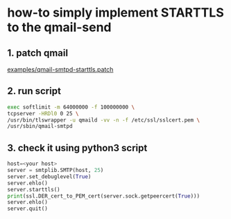 # how-to simply implement STARTTLS to the qmail-send

## 1. patch qmail
[examples/qmail-smtpd-starttls.patch](examples/qmail-smtpd-starttls.patch)

## 2. run script
~~~bash
exec softlimit -m 64000000 -f 100000000 \
tcpserver -HRDl0 0 25 \
/usr/bin/tlswrapper -u qmaild -vv -n -f /etc/ssl/sslcert.pem \
/usr/sbin/qmail-smtpd
~~~

## 3. check it using python3 script
~~~python
host=<your host>
server = smtplib.SMTP(host, 25)
server.set_debuglevel(True)
server.ehlo()
server.starttls()
print(ssl.DER_cert_to_PEM_cert(server.sock.getpeercert(True)))
server.ehlo()
server.quit()
~~~
